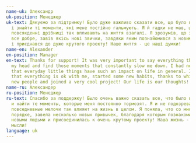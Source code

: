 ```yaml
---
name-uk: Олександр
uk-position: Менеджер
uk-text: Дякуємо за підтримку! Було дуже важливо сказати все, що було в голові,
  і знайти ті моменти, які мене постійно гальмують. Я й гадки не мав, що
  повсякденні дрібниці так впливають на життя взагалі. Я зрозумів, що зі мною
  все добре, завів якісь нові звички, завдяки яким познайомився з новими людьми
  і приєднався до дуже крутого проекту! Наше життя - це наші думки!
name-en: Alexander
en-position: Manager
en-text: Thanks for support! It was very important to say everything that was in
  my head and find those moments that constantly slow me down. I had no idea
  that everyday little things have such an impact on life in general. I realized
  that everything is ok with me, started some new habits, thanks to which I met
  new people and joined a very cool project! Our life is our thoughts!
name-ru: Александер
ru-position: Менеджер
ru-text: Спасибо за поддержку! Было очень важно сказать все, что было в голове,
  и найти те моменты, которые меня постоянно тормозят. Я и не подозревал, что
  повседневные мелочи так влияют на жизнь в целом. Я поняла, что со мной все в
  порядке, завела несколько новых привычек, благодаря которым познакомилась с
  новыми людьми и присоединилась к очень крутому проекту! Наша жизнь - это наши
  мысли!
language: uk
---
```

